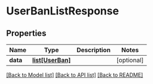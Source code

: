 # UserBanListResponse

## Properties
Name | Type | Description | Notes
------------ | ------------- | ------------- | -------------
**data** | [**list[UserBan]**](UserBan.md) |  | [optional] 

[[Back to Model list]](../README.md#documentation-for-models) [[Back to API list]](../README.md#documentation-for-api-endpoints) [[Back to README]](../README.md)


